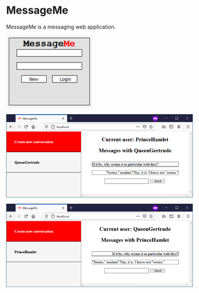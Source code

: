# MessageMe
MessageMe is a messaging web application.

![Screenshot](https://github.com/jsipprelle/MessageMe/blob/main/Screenshot_1.png?raw=true)

![Screenshot](https://github.com/jsipprelle/MessageMe/blob/main/Screenshot_2.png?raw=true)

![Screenshot](https://github.com/jsipprelle/MessageMe/blob/main/Screenshot_3.png?raw=true)
